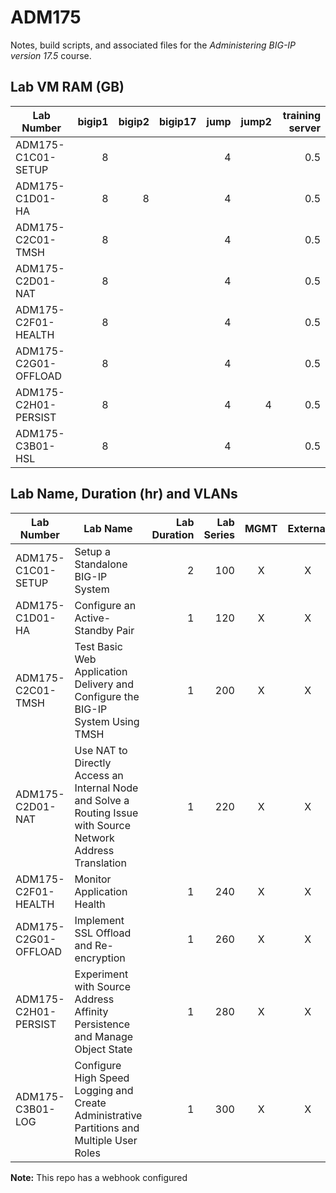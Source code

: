# ADM175
Notes, build scripts, and associated files for the *Administering BIG-IP version 17.5* course.

## Lab VM RAM (GB)
|Lab Number           |bigip1|bigip2|bigip17|jump|jump2|training server|
|---------------------|-----:|-----:|------:|---:|----:|--------------:|
|ADM175-C1C01-SETUP   |8     |      |       |4   |     |0.5            |
|ADM175-C1D01-HA      |8     |8     |       |4   |     |0.5            |
|ADM175-C2C01-TMSH    |8     |      |       |4   |     |0.5            |
|ADM175-C2D01-NAT     |8     |      |       |4   |     |0.5            |
|ADM175-C2F01-HEALTH  |8     |      |       |4   |     |0.5            |
|ADM175-C2G01-OFFLOAD |8     |      |       |4   |     |0.5            |
|ADM175-C2H01-PERSIST |8     |      |       |4   |4    |0.5            |
|ADM175-C3B01-HSL     |8     |      |       |4   |     |0.5            |

## Lab Name, Duration (hr) and VLANs
|Lab Number           |Lab Name                                                                                                      |Lab Duration|Lab Series|MGMT|External|Internal|
|---------------------|--------------------------------------------------------------------------------------------------------------|-----------:|---------:|:--:|:------:|:------:|
|ADM175-C1C01-SETUP   |Setup a Standalone BIG-IP System                                                                              |2           |100       |X   |X       |X       |
|ADM175-C1D01-HA      |Configure an Active-Standby Pair                                                                              |1           |120       |X   |X       |X       |
|ADM175-C2C01-TMSH    |Test Basic Web Application Delivery and Configure the BIG-IP System Using TMSH                                |1           |200       |X   |X       |X       |
|ADM175-C2D01-NAT     |Use NAT to Directly Access an Internal Node and Solve a Routing Issue with Source Network Address Translation |1           |220       |X   |X       |X       |
|ADM175-C2F01-HEALTH  |Monitor Application Health                                                                                    |1           |240       |X   |X       |X       |
|ADM175-C2G01-OFFLOAD |Implement SSL Offload and Re-encryption                                                                       |1           |260       |X   |X       |X       |
|ADM175-C2H01-PERSIST |Experiment with Source Address Affinity Persistence and Manage Object State                                   |1           |280       |X   |X       |X       |
|ADM175-C3B01-LOG     |Configure High Speed Logging and Create Administrative Partitions and Multiple User Roles                     |1           |300       |X   |X       |X       |

**Note:** This repo has a webhook configured 
